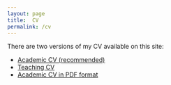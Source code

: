 ```yaml
---
layout: page
title:  CV
permalink: /cv
---
```

There are two versions of my CV available on this site:

- [Academic CV (recommended)](/markdown-cv)
- [Teaching CV](/teaching-cv)
- [Academic CV in PDF format](pdf/myCV.pdf)

